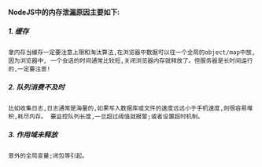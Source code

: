 #### NodeJS中的内存泄漏原因主要如下:

##### 1. 缓存
`
拿内存当缓存一定要注意上限和淘汰算法,在浏览器中数据可以往一个全局的object/map中放,因为浏览器中,
一个会话的时间通常比较短,关闭浏览器内存就释放了。但服务器是长时间运行的,一定要注意!
`

##### 2. 队列消费不及时
`
比如收集日志,日志通常是海量的,如果写入数据库或文件的速度远远小于手机速度,则很容易堆积,耗尽内存。
要监控队列长度,一旦超过阈值就报警;或者设置超时机制。
`

##### 3. 作用域未释放
`
意外的全局变量;闭包等引起。
`